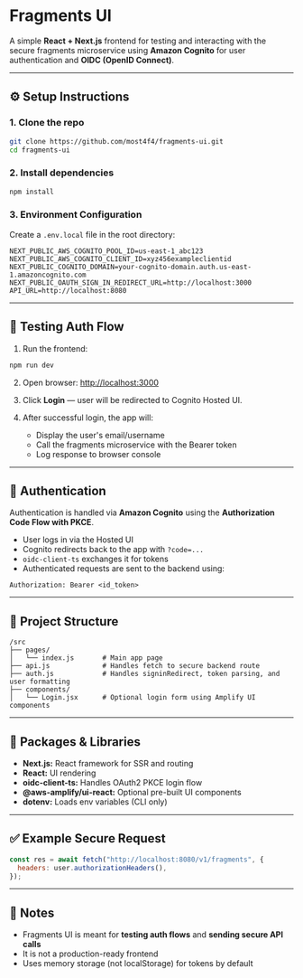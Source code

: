 # Fragments UI

A simple **React + Next.js** frontend for testing and interacting with the secure fragments microservice using **Amazon Cognito** for user authentication and **OIDC (OpenID Connect)**.

---

## ⚙️ Setup Instructions

### 1. Clone the repo

```bash
git clone https://github.com/most4f4/fragments-ui.git
cd fragments-ui
```

### 2. Install dependencies

```bash
npm install
```

### 3. Environment Configuration

Create a `.env.local` file in the root directory:

```
NEXT_PUBLIC_AWS_COGNITO_POOL_ID=us-east-1_abc123
NEXT_PUBLIC_AWS_COGNITO_CLIENT_ID=xyz456exampleclientid
NEXT_PUBLIC_COGNITO_DOMAIN=your-cognito-domain.auth.us-east-1.amazoncognito.com
NEXT_PUBLIC_OAUTH_SIGN_IN_REDIRECT_URL=http://localhost:3000
API_URL=http://localhost:8080
```

---

## 🧪 Testing Auth Flow

1. Run the frontend:

```bash
npm run dev
```

2. Open browser: [http://localhost:3000](http://localhost:3000)

3. Click **Login** — user will be redirected to Cognito Hosted UI.

4. After successful login, the app will:
   - Display the user's email/username
   - Call the fragments microservice with the Bearer token
   - Log response to browser console

---

## 🔐 Authentication

Authentication is handled via **Amazon Cognito** using the **Authorization Code Flow with PKCE**.

- User logs in via the Hosted UI
- Cognito redirects back to the app with `?code=...`
- `oidc-client-ts` exchanges it for tokens
- Authenticated requests are sent to the backend using:

```http
Authorization: Bearer <id_token>
```

---

## 📁 Project Structure

```
/src
├── pages/
│   └── index.js       # Main app page
├── api.js             # Handles fetch to secure backend route
├── auth.js            # Handles signinRedirect, token parsing, and user formatting
├── components/
│   └── Login.jsx      # Optional login form using Amplify UI components
```

---

## 🧰 Packages & Libraries

- **Next.js:** React framework for SSR and routing
- **React:** UI rendering
- **oidc-client-ts:** Handles OAuth2 PKCE login flow
- **@aws-amplify/ui-react:** Optional pre-built UI components
- **dotenv:** Loads env variables (CLI only)

---

## ✅ Example Secure Request

```js
const res = await fetch("http://localhost:8080/v1/fragments", {
  headers: user.authorizationHeaders(),
});
```

---

## 📸 Notes

- Fragments UI is meant for **testing auth flows** and **sending secure API calls**
- It is not a production-ready frontend
- Uses memory storage (not localStorage) for tokens by default
